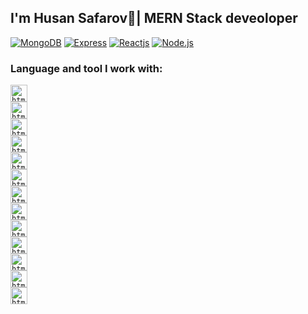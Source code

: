 ### <h2>I'm Husan Safarov👋| MERN Stack deveoloper</h2> 


<a target="_blank" rel="noopener noreferrer nofollow" href="https://camo.githubusercontent.com/632c39374039b43073bb44c5d40ab15ed4a99309f0c8922f06af3eddb5e9909d/68747470733a2f2f696d672e736869656c64732e696f2f62616467652f2d4d6f6e676f44422d3038323033323f7374796c653d666f722d7468652d6261646765266c6f676f3d4d6f6e676f4442266c6f676f436f6c6f723d343741323438"><img src="https://camo.githubusercontent.com/632c39374039b43073bb44c5d40ab15ed4a99309f0c8922f06af3eddb5e9909d/68747470733a2f2f696d672e736869656c64732e696f2f62616467652f2d4d6f6e676f44422d3038323033323f7374796c653d666f722d7468652d6261646765266c6f676f3d4d6f6e676f4442266c6f676f436f6c6f723d343741323438" alt="MongoDB" data-canonical-src="https://img.shields.io/badge/-MongoDB-082032?style=for-the-badge&amp;logo=MongoDB&amp;logoColor=47A248" style="max-width: 100%;"></a>
<a target="_blank" rel="noopener noreferrer nofollow" href="https://camo.githubusercontent.com/a13091c112f3caf333125d48188cda0292a5d64467f19703aee213d85c11362e/68747470733a2f2f696d672e736869656c64732e696f2f62616467652f2d657870726573732d3030303030303f6c6f676f3d65787072657373266c6f676f436f6c6f723d7768697465267374796c653d666f722d7468652d6261646765"><img src="https://camo.githubusercontent.com/a13091c112f3caf333125d48188cda0292a5d64467f19703aee213d85c11362e/68747470733a2f2f696d672e736869656c64732e696f2f62616467652f2d657870726573732d3030303030303f6c6f676f3d65787072657373266c6f676f436f6c6f723d7768697465267374796c653d666f722d7468652d6261646765" alt="Express" data-canonical-src="https://img.shields.io/badge/-Express-082032?style=for-the-badge&amp;logo=Express&amp;logoColor=000000" style="max-width: 100%;"></a>
<a target="_blank" rel="noopener noreferrer nofollow" href="https://camo.githubusercontent.com/7f7f82a8db00cc56b28b068b383ac4db995a3ed1e70c2b4163d205be4f166a49/68747470733a2f2f696d672e736869656c64732e696f2f62616467652f2d52656163742d3039303930393f7374796c653d666f722d7468652d6261646765266c6f676f3d5265616374"><img src="https://camo.githubusercontent.com/7f7f82a8db00cc56b28b068b383ac4db995a3ed1e70c2b4163d205be4f166a49/68747470733a2f2f696d672e736869656c64732e696f2f62616467652f2d52656163742d3039303930393f7374796c653d666f722d7468652d6261646765266c6f676f3d5265616374" alt="Reactjs" data-canonical-src="https://img.shields.io/badge/-Node.js-082032?style=for-the-badge&amp;logo=Node.js&amp;logoColor=339933" style="max-width: 100%;"></a>
<a target="_blank" rel="noopener noreferrer nofollow" href="https://camo.githubusercontent.com/d423a12bb3104123302b72414d54284205bdf66381d64716a6d6891d5fcb0261/68747470733a2f2f696d672e736869656c64732e696f2f62616467652f2d4e6f64656a732d626c61636b3f7374796c653d666f722d7468652d6261646765266c6f676f3d4e6f64652e6a73"><img src="https://camo.githubusercontent.com/d423a12bb3104123302b72414d54284205bdf66381d64716a6d6891d5fcb0261/68747470733a2f2f696d672e736869656c64732e696f2f62616467652f2d4e6f64656a732d626c61636b3f7374796c653d666f722d7468652d6261646765266c6f676f3d4e6f64652e6a73" alt="Node.js" data-canonical-src="https://img.shields.io/badge/-Node.js-082032?style=for-the-badge&amp;logo=Node.js&amp;logoColor=339933" style="max-width: 100%;"></a>





### Language and tool I work with:

<code><img src="https://www.freeiconspng.com/thumbs/html5-icon/html5-icon-1.png" alt="html" width="27px" /> </code>
<code><img src="https://cdn-icons-png.flaticon.com/512/5968/5968242.png" alt="html" width="27px" /> </code>
<code><img src="https://cdn3.iconfinder.com/data/icons/logos-and-brands-adobe/512/288_Sass-512.png" alt="html" width="27px" /> </code>
<code><img src="https://www.freepnglogos.com/uploads/javascript-png/javascript-vector-logo-yellow-png-transparent-javascript-vector-12.png" alt="html" width="27px" /> </code>
<code><img src="https://upload.wikimedia.org/wikipedia/commons/thumb/a/a7/React-icon.svg/2300px-React-icon.svg.png" alt="html" width="27px" /> </code>
<code><img src="https://brandslogos.com/wp-content/uploads/thumbs/redux-logo-vector.svg" alt="html" width="27px" /> </code>
<code><img src="https://seeklogo.com/images/M/mui-logo-56F171E991-seeklogo.com.png" alt="html" width="27px" /> </code>
<code><img src="https://cdn.freebiesupply.com/logos/large/2x/nodejs-icon-logo-png-transparent.png" alt="html" width="27px" /> </code>
<code><img src="https://static-00.iconduck.com/assets.00/nestjs-icon-512x510-9nvpcyc3.png" alt="html" width="27px" /> </code>
<code><img src="https://static-00.iconduck.com/assets.00/nextjs-icon-512x309-yynfidez.png" alt="html" width="27px" /> </code>
<code><img src="https://www.opc-router.de/wp-content/uploads/2021/03/mongodb_thumbnail.png" alt="html" width="27px" /> </code>
<code><img src="https://upload.wikimedia.org/wikipedia/commons/thumb/2/29/Postgresql_elephant.svg/1200px-Postgresql_elephant.svg.png" alt="html" width="27px" /> </code>
<code><img src="https://upload.wikimedia.org/wikipedia/commons/thumb/9/97/Sqlite-square-icon.svg/1200px-Sqlite-square-icon.svg.png" alt="html" width="27px" /> </code>

